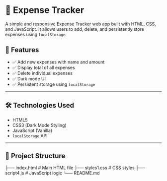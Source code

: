 # 💸 Expense Tracker

A simple and responsive Expense Tracker web app built with HTML, CSS, and JavaScript. It allows users to add, delete, and persistently store expenses using `localStorage`.

## 🚀 Features

- ✅ Add new expenses with name and amount
- ✅ Display total of all expenses
- ✅ Delete individual expenses
- ✅ Dark mode UI
- ✅ Persistent storage using `localStorage`

---

## 🛠️ Technologies Used

- HTML5
- CSS3 (Dark Mode Styling)
- JavaScript (Vanilla)
- `localStorage` API

---

## 📂 Project Structure
├── index.html # Main HTML file
├── styles1.css # CSS styles
├── script4.js # JavaScript logic
└── README.md  
